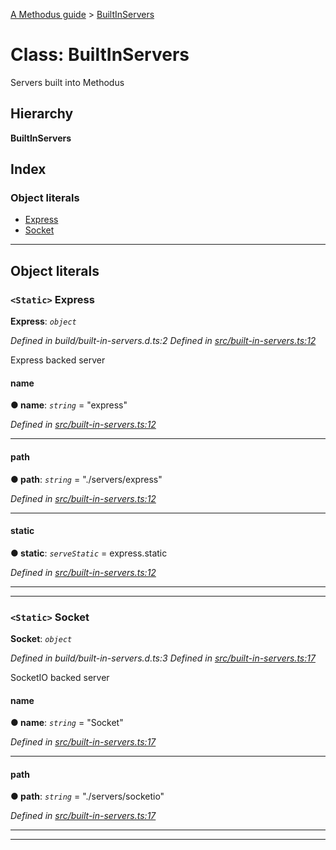 [A Methodus guide](../README.md) > [BuiltInServers](../classes/builtinservers.md)

# Class: BuiltInServers

Servers built into Methodus

## Hierarchy

**BuiltInServers**

## Index

### Object literals

* [Express](builtinservers.md#express)
* [Socket](builtinservers.md#socket)

---

## Object literals

<a id="express"></a>

### `<Static>` Express

**Express**: *`object`*

*Defined in build/built-in-servers.d.ts:2*
*Defined in [src/built-in-servers.ts:12](https://github.com/nodulusteam/methodus.dev/blob/9494017/src/built-in-servers.ts#L12)*

Express backed server

<a id="express.name"></a>

####  name

**● name**: *`string`* = "express"

*Defined in [src/built-in-servers.ts:12](https://github.com/nodulusteam/methodus.dev/blob/9494017/src/built-in-servers.ts#L12)*

___
<a id="express.path"></a>

####  path

**● path**: *`string`* = "./servers/express"

*Defined in [src/built-in-servers.ts:12](https://github.com/nodulusteam/methodus.dev/blob/9494017/src/built-in-servers.ts#L12)*

___
<a id="express.static"></a>

####  static

**● static**: *`serveStatic`* =  express.static

*Defined in [src/built-in-servers.ts:12](https://github.com/nodulusteam/methodus.dev/blob/9494017/src/built-in-servers.ts#L12)*

___

___
<a id="socket"></a>

### `<Static>` Socket

**Socket**: *`object`*

*Defined in build/built-in-servers.d.ts:3*
*Defined in [src/built-in-servers.ts:17](https://github.com/nodulusteam/methodus.dev/blob/9494017/src/built-in-servers.ts#L17)*

SocketIO backed server

<a id="socket.name-1"></a>

####  name

**● name**: *`string`* = "Socket"

*Defined in [src/built-in-servers.ts:17](https://github.com/nodulusteam/methodus.dev/blob/9494017/src/built-in-servers.ts#L17)*

___
<a id="socket.path-1"></a>

####  path

**● path**: *`string`* = "./servers/socketio"

*Defined in [src/built-in-servers.ts:17](https://github.com/nodulusteam/methodus.dev/blob/9494017/src/built-in-servers.ts#L17)*

___

___

